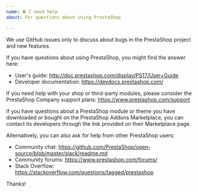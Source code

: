 ```yaml
---
name: ⛔ I need help
about: For questions about using PrestaShop

---
```


We use GitHub issues only to discuss about bugs in the PrestaShop project and new features.

If you have questions about using PrestaShop, you might find the answer here:
- User's guide: http://doc.prestashop.com/display/PS17/User+Guide
- Developer documentation: https://devdocs.prestashop.com/

If you need help with your shop or third-party modules, please consider the PrestaShop Company support plans: https://www.prestashop.com/support

If you have questions about a PrestaShop module or theme you have downloaded or bought on the PrestaShop Addons Marketplace, you can contact its developers through the link provided on their Marketplace page.

Alternatively, you can also ask for help from other PrestaShop users:
- Community chat: https://github.com/PrestaShop/open-source/blob/master/slack/readme.md
- Community forums: https://www.prestashop.com/forums/
- Stack Overflow: https://stackoverflow.com/questions/tagged/prestashop

Thanks!
